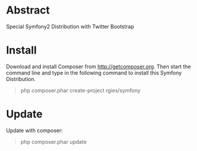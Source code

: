 Abstract
===========

Special Symfony2 Distribution with Twitter Bootstrap

Install
========

Download and install Composer from http://getcomposer.org.
Then start the command line and type in the following command to install this Symfony Distribution.

> php composer.phar create-project rgies/symfony


Update
========

Update with composer:
> php composer.phar update